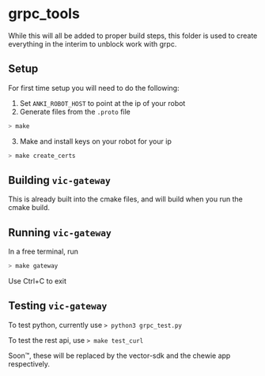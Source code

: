 # grpc_tools

While this will all be added to proper build steps, this folder is used to create everything in the interim to unblock work with grpc.

## Setup

For first time setup you will need to do the following:
1. Set `ANKI_ROBOT_HOST` to point at the ip of your robot
2. Generate files from the `.proto` file

```bash
> make
```
3. Make and install keys on your robot for your ip

```bash
> make create_certs
```

## Building `vic-gateway`

This is already built into the cmake files, and will build when you run the cmake build.

## Running `vic-gateway`

In a free terminal, run
```bash
> make gateway
```
Use Ctrl+C to exit

## Testing `vic-gateway`

To test python, currently use `> python3 grpc_test.py`

To test the rest api, use `> make test_curl`

Soon™, these will be replaced by the vector-sdk and the chewie app respectively.
